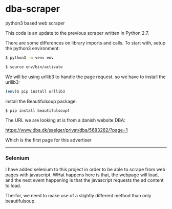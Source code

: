 # dba-scraper
python3 based web scraper

This code is an update to the previous scraper written in Python 2.7.

There are some differences on library imports and calls.
To start with, setup the python3 environment:

```bash
$ python3 -m venv env

$ source env/bin/activate
```

We will be using urllib3 to handle the page request. so we have to install the urllib3:

```bash
(env)$ pip install urllib3
```


install the Beautifulsoup package:

```bash
$ pip install beautifulsoup4
```

The URL we are looking at is from a danish website DBA:

https://www.dba.dk/saelger/privat/dba/5683282/?page=1

Which is the first page for this advertiser

---
### Selenium
I have added selenium to this project in order to be able to scrape from web pages with javascript.
WHat happens here is that, the webpage will load, and the next event happening is that the javascript requests the ad content to load.

Therfor, we need to make use of a slightly different method than only beautifulsoup.

